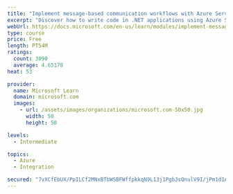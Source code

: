 ```yaml
---
title: "Implement message-based communication workflows with Azure Service Bus"
excerpt: "Discover how to write code in .NET applications using Azure Service Bus for communications that can handle high demand, low bandwidth, and hardware failures."
webUrl: https://docs.microsoft.com/en-us/learn/modules/implement-message-workflows-with-service-bus/
type: course
price: Free
length: PT54M
ratings:
  count: 3090
  average: 4.65178
heat: 53

provider:
  name: Microsoft Learn
  domain: microsoft.com
  images:
    - url: /assets/images/organizations/microsoft.com-50x50.jpg
      width: 50
      height: 50

levels:
  - Intermediate

topics:
  - Azure
  - Integration

secured: "7vXCfEbUX/PpILCf2MNxBTbWSBFWffpkkqN9L13j1PgbJsQnulV9I/jPm1d1A0VYdgrXfNuD9gW+anzZc5hfX3wNTb90kVmgH1VeiuD1/4Z+G7U7I5a1nyhCISmY3apnx3fFIJOSJqYiquhGevExXSaFJSqO9v1HLtdvzPuQsVONxd8DmXiBvM2KiKAICW9bVs6Ulofa+IqjuZwZ8SKhF84mB9auegLBEc+ZSXbZJTxOTAohOtMBzJ5GZGj1vyQJmO/7JEawzvt32rRUuFpFs1p9pGijPATWTbnnepGRidfDyOEqkt25DE5R7ylK/qtkP+pZKVvLuXxLW3vAiE+7HP68MEvVoiVcShuzRg3jo3bhThDfIaXjKC1qMU7YJ6Dl3aIekLS3JdeoBxK6vGO7mJoO2ZFHJEJgKoyavIg/QMs=;GEwiHoeTOWKBskhdwujmSw=="
---
```


